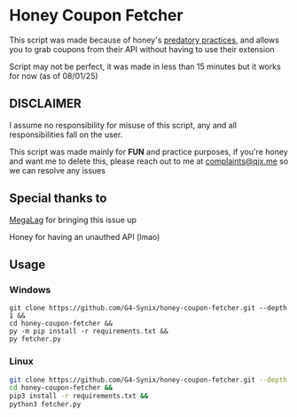 # Honey Coupon Fetcher
This script was made because of honey's [predatory practices](https://www.youtube.com/watch?v=vc4yL3YTwWk), and allows you to grab coupons from their API without having to use their extension

Script may not be perfect, it was made in less than 15 minutes but it works for now (as of 08/01/25)

## DISCLAIMER
I assume no responsibility for misuse of this script, any and all responsibilities fall on the user.

This script was made mainly for **FUN** and practice purposes, if you're honey and want me to delete this, please reach out to me at [complaints@qjx.me](mailto:complaints@qjx.me) so we can resolve any issues
## Special thanks to
[MegaLag](https://www.youtube.com/@MegaLag) for bringing this issue up

Honey for having an unauthed API (lmao)

## Usage
### Windows
```batch
git clone https://github.com/G4-Synix/honey-coupon-fetcher.git --depth 1 &&
cd honey-coupon-fetcher &&
py -m pip install -r requirements.txt &&
py fetcher.py
```
### Linux
```bash
git clone https://github.com/G4-Synix/honey-coupon-fetcher.git --depth 1 &&
cd honey-coupon-fetcher &&
pip3 install -r requirements.txt &&
python3 fetcher.py
```


